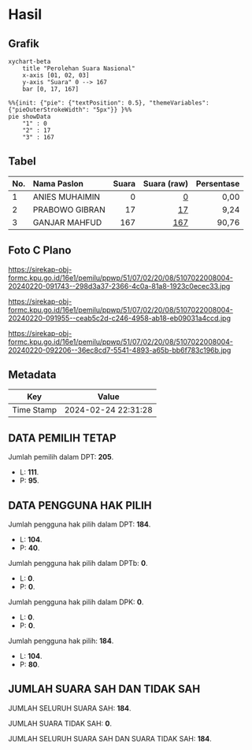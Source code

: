 # Hasil

## Grafik

```mermaid
xychart-beta
    title "Perolehan Suara Nasional"
    x-axis [01, 02, 03]
    y-axis "Suara" 0 --> 167
    bar [0, 17, 167]
```

```mermaid
%%{init: {"pie": {"textPosition": 0.5}, "themeVariables": {"pieOuterStrokeWidth": "5px"}} }%%
pie showData
    "1" : 0
    "2" : 17
    "3" : 167
```

## Tabel

| No. | Nama Paslon    | Suara | Suara (raw) | Persentase |
|:--- |:-------------- | -----:| -----------:| ----------:|
| 1   | ANIES MUHAIMIN | 0     | [0][p-1]    | 0,00       |
| 2   | PRABOWO GIBRAN | 17    | [17][p-2]   | 9,24       |
| 3   | GANJAR MAHFUD  | 167   | [167][p-3]  | 90,76      |


[p-1]: https://github.com/gigit-pemilu/pemilu-2024/blob/main/pilpres/hitung-suara/sub/51-bali/sub/07-karangasem/sub/02-sidemen/sub/2008-kertha-buana/sub/004-tps/sub/paslon-1.txt
[p-2]: https://github.com/gigit-pemilu/pemilu-2024/blob/main/pilpres/hitung-suara/sub/51-bali/sub/07-karangasem/sub/02-sidemen/sub/2008-kertha-buana/sub/004-tps/sub/paslon-2.txt
[p-3]: https://github.com/gigit-pemilu/pemilu-2024/blob/main/pilpres/hitung-suara/sub/51-bali/sub/07-karangasem/sub/02-sidemen/sub/2008-kertha-buana/sub/004-tps/sub/paslon-3.txt

## Foto C Plano

https://sirekap-obj-formc.kpu.go.id/16e1/pemilu/ppwp/51/07/02/20/08/5107022008004-20240220-091743--298d3a37-2366-4c0a-81a8-1923c0ecec33.jpg

https://sirekap-obj-formc.kpu.go.id/16e1/pemilu/ppwp/51/07/02/20/08/5107022008004-20240220-091955--ceab5c2d-c246-4958-ab18-eb09031a4ccd.jpg

https://sirekap-obj-formc.kpu.go.id/16e1/pemilu/ppwp/51/07/02/20/08/5107022008004-20240220-092206--36ec8cd7-5541-4893-a65b-bb6f783c196b.jpg


## Metadata

| Key        | Value               |
| ---------- | ------------------- |
| Time Stamp | 2024-02-24 22:31:28 |


## DATA PEMILIH TETAP

Jumlah pemilih dalam DPT: **205**.
 * L: **111**.
 * P: **95**.

## DATA PENGGUNA HAK PILIH

Jumlah pengguna hak pilih dalam DPT: **184**.
 * L: **104**.
 * P: **40**.

Jumlah pengguna hak pilih dalam DPTb: **0**.
 * L: **0**.
 * P: **0**.

Jumlah pengguna hak pilih dalam DPK: **0**.
 * L: **0**.
 * P: **0**.

Jumlah pengguna hak pilih: **184**.
 * L: **104**.
 * P: **80**.

## JUMLAH SUARA SAH DAN TIDAK SAH

JUMLAH SELURUH SUARA SAH: **184**.

JUMLAH SUARA TIDAK SAH: **0**.

JUMLAH SELURUH SUARA SAH DAN SUARA TIDAK SAH: **184**.


